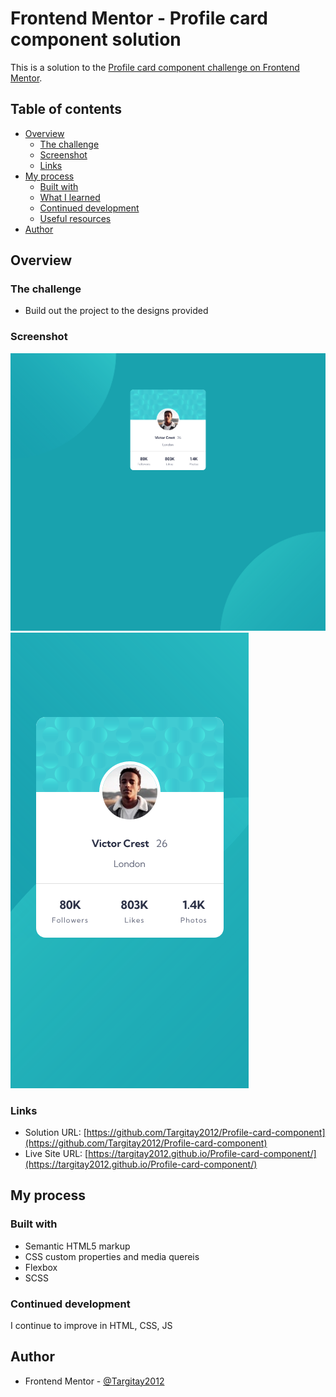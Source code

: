 # Frontend Mentor - Profile card component solution

This is a solution to the [Profile card component challenge on Frontend Mentor](https://www.frontendmentor.io/challenges/profile-card-component-cfArpWshJ). 

## Table of contents

- [Overview](#overview)
  - [The challenge](#the-challenge)
  - [Screenshot](#screenshot)
  - [Links](#links)
- [My process](#my-process)
  - [Built with](#built-with)
  - [What I learned](#what-i-learned)
  - [Continued development](#continued-development)
  - [Useful resources](#useful-resources)
- [Author](#author)

## Overview

### The challenge

- Build out the project to the designs provided

### Screenshot

![](./screenshot-1.jpg)
![](./screenshot-2.jpg)

### Links

- Solution URL: [https://github.com/Targitay2012/Profile-card-component](https://github.com/Targitay2012/Profile-card-component)
- Live Site URL: [https://targitay2012.github.io/Profile-card-component/](https://targitay2012.github.io/Profile-card-component/)

## My process

### Built with

- Semantic HTML5 markup
- CSS custom properties and media quereis
- Flexbox
- SCSS

### Continued development

I continue to improve in HTML, CSS, JS

## Author

- Frontend Mentor - [@Targitay2012](https://www.frontendmentor.io/profile/Targitay2012)
